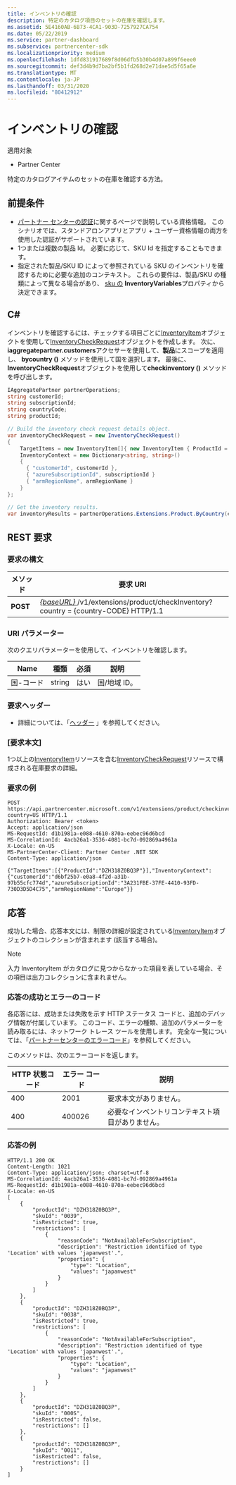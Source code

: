 ```yaml
---
title: インベントリの確認
description: 特定のカタログ項目のセットの在庫を確認します。
ms.assetid: 5E4160AB-6B73-4CA1-903D-7257927CA754
ms.date: 05/22/2019
ms.service: partner-dashboard
ms.subservice: partnercenter-sdk
ms.localizationpriority: medium
ms.openlocfilehash: 1dfd831917689f8d06dfb5b30b4d07a899f6eee0
ms.sourcegitcommit: def3d4b9d7ba2bf5b1fd268d2e71dae5d5f65a6e
ms.translationtype: MT
ms.contentlocale: ja-JP
ms.lasthandoff: 03/31/2020
ms.locfileid: "80412912"
---
```

# <a name="check-inventory"></a>インベントリの確認

適用対象

- Partner Center

特定のカタログアイテムのセットの在庫を確認する方法。

## <a name="prerequisites"></a>前提条件

- [パートナー センターの認証](partner-center-authentication.md)に関するページで説明している資格情報。 このシナリオでは、スタンドアロンアプリとアプリ + ユーザー資格情報の両方を使用した認証がサポートされています。
- 1つまたは複数の製品 Id。 必要に応じて、SKU Id を指定することもできます。
- 指定された製品/SKU ID によって参照されている SKU のインベントリを確認するために必要な追加のコンテキスト。 これらの要件は、製品/SKU の種類によって異なる場合があり、 [sku の](product-resources.md#sku) **InventoryVariables**プロパティから決定できます。 

## <a name="c"></a>C#


インベントリを確認するには、チェックする項目ごとに[InventoryItem](product-resources.md#inventoryitem)オブジェクトを使用して[InventoryCheckRequest](product-resources.md#inventorycheckrequest)オブジェクトを作成します。 次に、 **iaggregatepartner.customers**アクセサーを使用して、**製品**にスコープを適用し、 **bycountry ()** メソッドを使用して国を選択します。 最後に、 **InventoryCheckRequest**オブジェクトを使用して**checkinventory ()** メソッドを呼び出します。

``` csharp
IAggregatePartner partnerOperations;
string customerId;
string subscriptionId;
string countryCode;
string productId;

// Build the inventory check request details object.
var inventoryCheckRequest = new InventoryCheckRequest()
{
    TargetItems = new InventoryItem[]{ new InventoryItem { ProductId = productId } },
    InventoryContext = new Dictionary<string, string>()
    {
      { "customerId", customerId },
      { "azureSubscriptionId", subscriptionId }
      { "armRegionName", armRegionName }
    }
};

// Get the inventory results.
var inventoryResults = partnerOperations.Extensions.Product.ByCountry(countryCode).CheckInventory(inventoryCheckRequest);
```

## <a name="rest-request"></a>REST 要求

### <a name="request-syntax"></a>要求の構文

| メソッド   | 要求 URI                                                                                                                              |
|----------|------------------------------------------------------------------------------------------------------------------------------------------|
| **POST** | [ *{baseURL}* ](partner-center-rest-urls.md)/v1/extensions/product/checkInventory? country = {country-CODE} HTTP/1.1                        |

### <a name="uri-parameter"></a>URI パラメーター

次のクエリパラメーターを使用して、インベントリを確認します。

| Name                   | 種類     | 必須 | 説明                                                     |
|------------------------|----------|----------|-----------------------------------------------------------------|
| 国-コード           | string   | はい      | 国/地域 ID。                                            |

### <a name="request-headers"></a>要求ヘッダー

- 詳細については、「[ヘッダー](headers.md) 」を参照してください。

### <a name="request-body"></a>[要求本文]

1つ以上の[InventoryItem](product-resources.md#inventoryitem)リソースを含む[InventoryCheckRequest](product-resources.md#inventorycheckrequest)リソースで構成される在庫要求の詳細。 

### <a name="request-example"></a>要求の例

```http
POST https://api.partnercenter.microsoft.com/v1/extensions/product/checkinventory?country=US HTTP/1.1
Authorization: Bearer <token>
Accept: application/json
MS-RequestId: d1b1981a-e088-4610-870a-eebec96d6bcd
MS-CorrelationId: 4acb26a1-3536-4081-bc7d-092869a4961a
X-Locale: en-US
MS-PartnerCenter-Client: Partner Center .NET SDK
Content-Type: application/json

{"TargetItems":[{"ProductId":"DZH318Z0BQ3P"}],"InventoryContext":{"customerId":"d6bf25b7-e0a8-4f2d-a31b-97b55cfc774d","azureSubscriptionId":"3A231FBE-37FE-4410-93FD-730D3D5D4C75","armRegionName":"Europe"}}
```

## <a name="response"></a>応答

成功した場合、応答本文には、制限の詳細が設定されている[InventoryItem](product-resources.md#inventoryitem)オブジェクトのコレクションが含まれます (該当する場合)。

>[!NOTE]
>入力 InventoryItem がカタログに見つからなかった項目を表している場合、その項目は出力コレクションに含まれません。

### <a name="response-success-and-error-codes"></a>応答の成功とエラーのコード

各応答には、成功または失敗を示す HTTP ステータス コードと、追加のデバッグ情報が付属しています。 このコード、エラーの種類、追加のパラメーターを読み取るには、ネットワーク トレース ツールを使用します。 完全な一覧については、「[パートナーセンターのエラーコード](error-codes.md)」を参照してください。

このメソッドは、次のエラーコードを返します。

| HTTP 状態コード     | エラー コード   | 説明                                                                                               |
|----------------------|--------------|-----------------------------------------------------------------------------------------------------------|
| 400                  | 2001         | 要求本文がありません。                                                                              |
| 400                  | 400026       | 必要なインベントリコンテキスト項目がありません。                                                             |

### <a name="response-example"></a>応答の例

```http
HTTP/1.1 200 OK
Content-Length: 1021
Content-Type: application/json; charset=utf-8
MS-CorrelationId: 4acb26a1-3536-4081-bc7d-092869a4961a
MS-RequestId: d1b1981a-e088-4610-870a-eebec96d6bcd
X-Locale: en-US
[
    {
        "productId": "DZH318Z0BQ3P",
        "skuId": "0039",
        "isRestricted": true,
        "restrictions": [
            {
                "reasonCode": "NotAvailableForSubscription",
                "description": "Restriction identified of type 'Location' with values 'japanwest'.",
                "properties": {
                    "type": "Location",
                    "values": "japanwest"
                }
            }
        ]
    },
    {
        "productId": "DZH318Z0BQ3P",
        "skuId": "0038",
        "isRestricted": true,
        "restrictions": [
            {
                "reasonCode": "NotAvailableForSubscription",
                "description": "Restriction identified of type 'Location' with values 'japanwest'.",
                "properties": {
                    "type": "Location",
                    "values": "japanwest"
                }
            }
        ]
    },
    {
        "productId": "DZH318Z0BQ3P",
        "skuId": "000S",
        "isRestricted": false,
        "restrictions": []
    },
    {
        "productId": "DZH318Z0BQ3P",
        "skuId": "0011",
        "isRestricted": false,
        "restrictions": []
    }
]
```